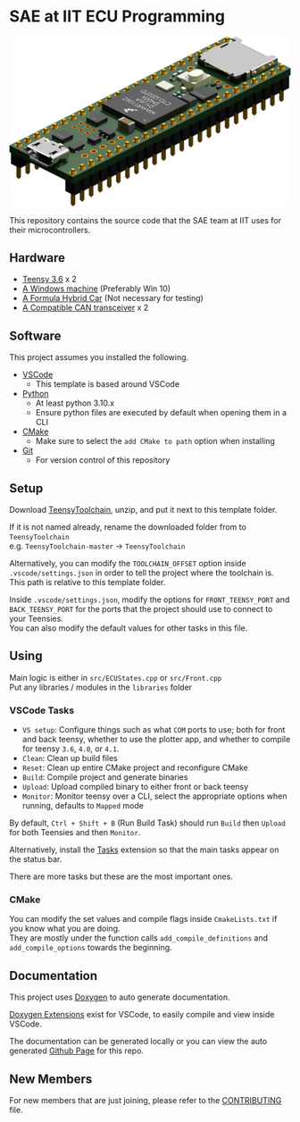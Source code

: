 SAE at IIT ECU Programming
===========================

<img src="https://raw.githubusercontent.com/Illinois-Tech-Motorsports/IIT-SAE-ECU/master/Images/41.png" alt="Teensy 4.1" width="512">

This repository contains the source code that the SAE team at IIT uses for their microcontrollers.

Hardware
-------

- [Teensy 3.6](https://www.pjrc.com/store/teensy36.html) x 2
- [A Windows machine](https://en.sdjmd.com/) (Preferably Win 10)
- [A Formula Hybrid Car](https://www.f1authentics.com/f1-racing-cars-for-sale/) (Not necessary for testing)
- [A Compatible CAN transceiver](https://www.amazon.com/SN65HVD230-CAN-Board-Communication-Development/dp/B00KM6XMXO) x 2

Software
-----

This project assumes you installed the following.

- [VSCode](https://code.visualstudio.com/)
  - This template is based around VSCode
- [Python](https://www.python.org/downloads/)
  - At least python 3.10.x
  - Ensure python files are executed by default when opening them in a CLI
- [CMake](https://cmake.org/download/)
  - Make sure to select the `add CMake to path` option when installing
- [Git](https://git-scm.com/download)
  - For version control of this repository

Setup
-----

Download [TeensyToolchain](https://github.com/LeHuman/TeensyToolchain), unzip, and put it next to this template folder.

If it is not named already, rename the downloaded folder from to `TeensyToolchain`  
e.g. `TeensyToolchain-master` -> `TeensyToolchain`

Alternatively, you can modify the `TOOLCHAIN_OFFSET` option inside `.vscode/settings.json` in order to tell the project where the toolchain is. This path is relative to this template folder.

Inside `.vscode/settings.json`, modify the options for `FRONT_TEENSY_PORT` and `BACK_TEENSY_PORT` for the ports that the project should use to connect to your Teensies.  
You can also modify the default values for other tasks in this file.

Using
-----

Main logic is either in `src/ECUStates.cpp` or `src/Front.cpp`  
Put any libraries / modules in the `libraries` folder

### VSCode Tasks

- `VS setup`: Configure things such as what `COM` ports to use; both for front and back teensy, whether to use the plotter app, and whether to compile for teensy `3.6`, `4.0`, or `4.1`.
- `Clean`: Clean up build files
- `Reset`: Clean up entire CMake project and reconfigure CMake
- `Build`: Compile project and generate binaries
- `Upload`: Upload compiled binary to either front or back teensy
- `Monitor`: Monitor teensy over a CLI, select the appropriate options when running, defaults to `Mapped` mode

By default, `Ctrl + Shift + B` (Run Build Task) should run `Build` then `Upload` for both Teensies and then `Monitor`.

Alternatively, install the [Tasks](https://marketplace.visualstudio.com/items?itemName=actboy168.tasks) extension so that the main tasks appear on the status bar.

There are more tasks but these are the most important ones.

### CMake

You can modify the set values and compile flags inside `CmakeLists.txt` if you know what you are doing.  
They are mostly under the function calls `add_compile_definitions` and `add_compile_options` towards the beginning.

Documentation
-------------

This project uses [Doxygen](https://www.doxygen.nl/index.html) to auto generate documentation.

[Doxygen Extensions](https://marketplace.visualstudio.com/items?itemName=Isaias.doxygen-pack) exist for VSCode, to easily compile and view inside VSCode.

The documentation can be generated locally or you can view the auto generated [Github Page](https://illinois-tech-motorsports.github.io/IIT-SAE-ECU/) for this repo.

New Members
-----------

For new members that are just joining, please refer to the [CONTRIBUTING](CONTRIBUTING.md) file.
